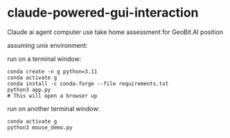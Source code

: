 # claude-powered-gui-interaction


  
Claude ai agent computer use take home assessment for GeoBit.AI position   

assuming unix environment:

run on a terminal window:
```commandline
conda create -n g python=3.11
conda activate g
conda install -c conda-forge --file requirements.txt
python3 app.py
# This will open a browser up

```

run on another terminal window:
```commandline
conda activate g
python3 mouse_demo.py
```
